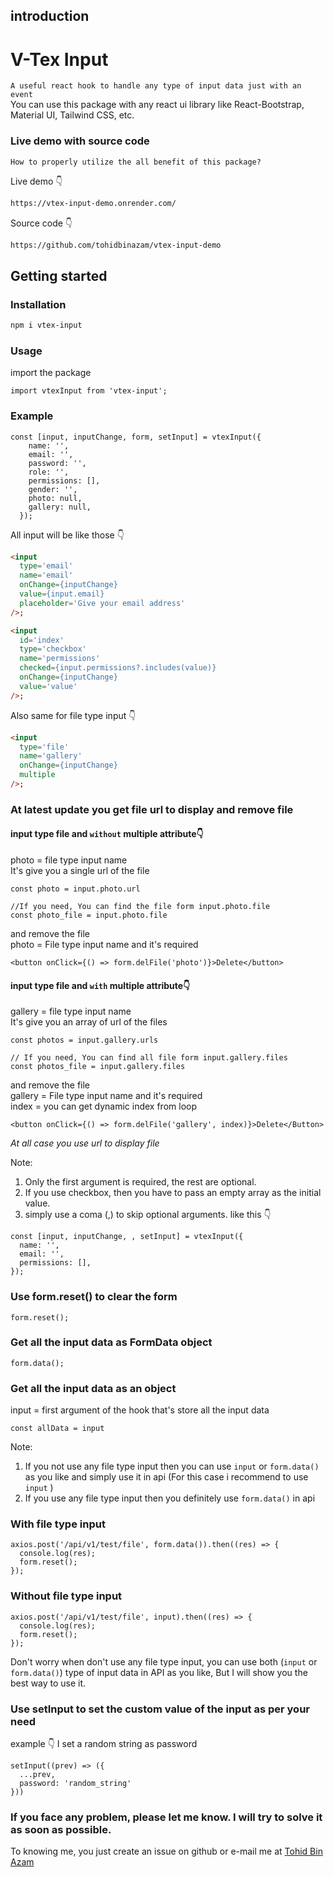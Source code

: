 ## introduction

# V-Tex Input

`A useful react hook to handle any type of input data just with an event` <br/>
You can use this package with any react ui library like React-Bootstrap, Material UI, Tailwind CSS, etc.

### Live demo with source code

`How to properly utilize the all benefit of this package?` <br/>

Live demo 👇

```HTML
https://vtex-input-demo.onrender.com/
```

Source code 👇

```HTML
https://github.com/tohidbinazam/vtex-input-demo
```

## Getting started

### Installation

```bash
npm i vtex-input
```

### Usage

import the package

```JS
import vtexInput from 'vtex-input';
```

### Example

```JS
const [input, inputChange, form, setInput] = vtexInput({
    name: '',
    email: '',
    password: '',
    role: '',
    permissions: [],
    gender: '',
    photo: null,
    gallery: null,
  });
```

All input will be like those 👇

```HTML
<input
  type='email'
  name='email'
  onChange={inputChange}
  value={input.email}
  placeholder='Give your email address'
/>;

<input
  id='index'
  type='checkbox'
  name='permissions'
  checked={input.permissions?.includes(value)}
  onChange={inputChange}
  value='value'
/>;

```

Also same for file type input 👇

```HTML
<input
  type='file'
  name='gallery'
  onChange={inputChange}
  multiple
/>;
```

### At latest update you get file url to display and remove file

#### input type file and `without` multiple attribute👇

photo = file type input name<br/>
It's give you a single url of the file

```JS
const photo = input.photo.url

//If you need, You can find the file form input.photo.file
const photo_file = input.photo.file
```

and remove the file<br/>
photo = File type input name and it's required

```JSX
<button onClick={() => form.delFile('photo')}>Delete</button>
```

#### input type file and `with` multiple attribute👇

gallery = file type input name<br/>
It's give you an array of url of the files

```JS
const photos = input.gallery.urls

// If you need, You can find all file form input.gallery.files
const photos_file = input.gallery.files
```

and remove the file<br/>
gallery = File type input name and it's required<br/>
index = you can get dynamic index from loop

```JSX
<button onClick={() => form.delFile('gallery', index)}>Delete</Button>
```

_At all case you use url to display file_

Note:<br/>

1. Only the first argument is required, the rest are optional. <br/>
2. If you use checkbox, then you have to pass an empty array as the initial value. <br/>
3. simply use a coma (,) to skip optional arguments. like this 👇

```JS
const [input, inputChange, , setInput] = vtexInput({
  name: '',
  email: '',
  permissions: [],
});
```

### Use form.reset() to clear the form

```JS
form.reset();
```

### Get all the input data as FormData object

```JS
form.data();
```

### Get all the input data as an object

input = first argument of the hook that's store all the input data

```JS
const allData = input
```

Note:<br/>

1. If you not use any file type input then you can use `input` or `form.data()` as you like and simply use it in api (For this case i recommend to use `input` ) <br/>
2. If you use any file type input then you definitely use `form.data()` in api

### With file type input

```JS
axios.post('/api/v1/test/file', form.data()).then((res) => {
  console.log(res);
  form.reset();
});
```

### Without file type input

```JS
axios.post('/api/v1/test/file', input).then((res) => {
  console.log(res);
  form.reset();
});
```

Don't worry when don't use any file type input, you can use both (`input` or `form.data()`) type of input data in API as you like, But I will show you the best way to use it.

### Use setInput to set the custom value of the input as per your need

example 👇 I set a random string as password

```JS
setInput((prev) => ({
  ...prev,
  password: 'random_string'
}))
```

### If you face any problem, please let me know. I will try to solve it as soon as possible.

To knowing me, you just create an issue on github or e-mail me at [Tohid Bin Azam](mailto:tohidbinazamsunny1@gmail.com)
